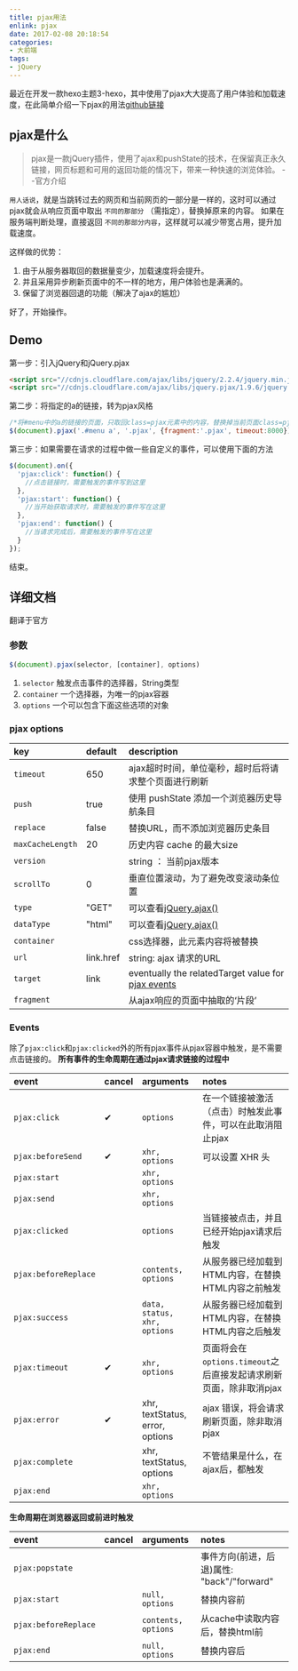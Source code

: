 ```yaml
---
title: pjax用法
enlink: pjax
date: 2017-02-08 20:18:54
categories:
- 大前端
tags:
- jQuery
---
```

最近在开发一款hexo主题3-hexo，其中使用了pjax大大提高了用户体验和加载速度，在此简单介绍一下pjax的用法[github链接](https://github.com/defunkt/jquery-pjax)
<!--more -->
## pjax是什么
>pjax是一款jQuery插件，使用了ajax和pushState的技术，在保留真正永久链接，网页标题和可用的返回功能的情况下，带来一种快速的浏览体验。 --官方介绍

`用人话说`，就是当跳转过去的网页和当前网页的一部分是一样的，这时可以通过pjax就会从响应页面中取出 `不同的那部分` （需指定），替换掉原来的内容。 如果在服务端判断处理，直接返回 `不同的那部分内容`，这样就可以减少带宽占用，提升加载速度。

这样做的优势：
1. 由于从服务器取回的数据量变少，加载速度将会提升。
2. 并且采用异步刷新页面中的不一样的地方，用户体验也是满满的。
3. 保留了浏览器回退的功能（解决了ajax的尴尬）

好了，开始操作。
## Demo
第一步：引入jQuery和jQuery.pjax
```html
<script src="//cdnjs.cloudflare.com/ajax/libs/jquery/2.2.4/jquery.min.js"></script>
<script src="//cdnjs.cloudflare.com/ajax/libs/jquery.pjax/1.9.6/jquery.pjax.min.js"></script>
```

第二步：将指定的a的链接，转为pjax风格
```javascript
/*将#menu中的a的链接的页面，只取回class=pjax元素中的内容，替换掉当前页面class=pjax元素中的内容*/
$(document).pjax('.#menu a', '.pjax', {fragment:'.pjax', timeout:8000});
```

第三步：如果需要在请求的过程中做一些自定义的事件，可以使用下面的方法
```javascript
$(document).on({
  'pjax:click': function() {
    //点击链接时，需要触发的事件写到这里
  },
  'pjax:start': function() {
    //当开始获取请求时，需要触发的事件写在这里
  },
  'pjax:end': function() {
    //当请求完成后，需要触发的事件写在这里
  }
});
```

结束。

## 详细文档
翻译于官方
### 参数
```javascript
$(document).pjax(selector, [container], options)
```
1. `selector` 触发点击事件的选择器，String类型
2. `container` 一个选择器，为唯一的pjax容器
3. `options` 一个可以包含下面这些选项的对象

### pjax options

| key | default | description |
| :- | :-|:- |
| `timeout` | 650 | ajax超时时间，单位毫秒，超时后将请求整个页面进行刷新 |
| `push` | true | 使用 pushState 添加一个浏览器历史导航条目 |
| `replace` | false | 替换URL，而不添加浏览器历史条目 |
| `maxCacheLength` | 20 | 历史内容 cache 的最大size |
| `version` |  | string ： 当前pjax版本 |
| `scrollTo` | 0 | 垂直位置滚动，为了避免改变滚动条位置 |
| `type` | "GET" | 可以查看[jQuery.ajax()](http://api.jquery.com/jQuery.ajax/) |
| `dataType` | "html" | 可以查看[jQuery.ajax()](http://api.jquery.com/jQuery.ajax/) |
| `container` |  | css选择器，此元素内容将被替换 |
| `url` | link.href | string: ajax 请求的URL |
| `target` | link | eventually the relatedTarget value for [pjax events](#Events) |
| `fragment` |  | 从ajax响应的页面中抽取的‘片段’ |

### Events
除了`pjax:click`和`pjax:clicked`外的所有pjax事件从pjax容器中触发，是不需要点击链接的。
**所有事件的生命周期在通过pjax请求链接的过程中**

| event | cancel | arguments | notes |
| :- | :- | :- | :- |
| `pjax:click` | ✔︎ | `options` | 在一个链接被激活（点击）时触发此事件，可以在此取消阻止pjax |
| `pjax:beforeSend` | ✔︎ | `xhr, options` | 可以设置 XHR 头 |
| `pjax:start` |  | `xhr, options` |  |
| `pjax:send` |  | `xhr, options` |  |
| `pjax:clicked` |  | `options` | 当链接被点击，并且已经开始pjax请求后触发 |
| `pjax:beforeReplace` |  | `contents, options	` | 从服务器已经加载到HTML内容，在替换HTML内容之前触发 |
| `pjax:success` |  | `data, status, xhr, options` | 从服务器已经加载到HTML内容，在替换HTML内容之后触发 |
| `pjax:timeout` | ✔︎ | `xhr, options` | 页面将会在`options.timeout`之后直接发起请求刷新页面，除非取消pjax |
| `pjax:error` | ✔︎ | xhr, textStatus, error, options | ajax 错误，将会请求刷新页面，除非取消pjax|
| `pjax:complete` |  | xhr, textStatus, options | 不管结果是什么，在ajax后，都触发 |
| `pjax:end` |  | `xhr, options` |  |

**生命周期在浏览器返回或前进时触发**

| event | cancel | arguments | notes |
| :- | :- | :- | :- |
| `pjax:popstate` |  |  | 事件方向(前进，后退)属性: "back"/"forward" |
| `pjax:start` |  | `null, options` | 替换内容前 |
| `pjax:beforeReplace` |  | `contents, options` | 从cache中读取内容后，替换html前 |
| `pjax:end` |  | `null, options` | 替换内容后 |
